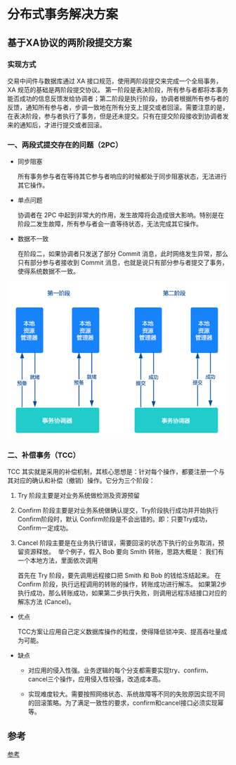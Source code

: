 # 分布式事务解决方案

## 基于XA协议的两阶段提交方案

### 实现方式
交易中间件与数据库通过 XA 接口规范，使用两阶段提交来完成一个全局事务， XA 规范的基础是两阶段提交协议。
第一阶段是表决阶段，所有参与者都将本事务能否成功的信息反馈发给协调者；第二阶段是执行阶段，协调者根据所有参与者的反馈，通知所有参与者，步调一致地在所有分支上提交或者回滚。需要注意的是，在表决阶段，参与者执行了事务，但是还未提交。只有在提交阶段接收到协调者发来的通知后，才进行提交或者回滚。

### 一、两段式提交存在的问题（2PC）
* 同步阻塞
 
	所有事务参与者在等待其它参与者响应的时候都处于同步阻塞状态，无法进行其它操作。

* 单点问题 
	
	协调者在 2PC 中起到非常大的作用，发生故障将会造成很大影响。特别是在阶段二发生故障，所有参与者会一直等待状态，无法完成其它操作。

* 数据不一致 

	在阶段二，如果协调者只发送了部分 Commit 消息，此时网络发生异常，那么只有部分参与者接收到 Commit 消息，也就是说只有部分参与者提交了事务，使得系统数据不一致。

![file01](https://github.com/shanyao19940801/BookeNote/blob/master/%E6%95%B0%E6%8D%AE%E5%BA%93/%E5%88%86%E5%B8%83%E5%BC%8F%E4%BA%8B%E5%8A%A1%E8%A7%A3%E5%86%B3%E6%96%B9%E6%A1%88/file01.png)

### 二、补偿事务（TCC）
TCC 其实就是采用的补偿机制，其核心思想是：针对每个操作，都要注册一个与其对应的确认和补偿（撤销）操作。它分为三个阶段：

1. Try 阶段主要是对业务系统做检测及资源预留
1. Confirm 阶段主要是对业务系统做确认提交，Try阶段执行成功并开始执行 Confirm阶段时，默认 Confirm阶段是不会出错的。即：只要Try成功，Confirm一定成功。
1. Cancel 阶段主要是在业务执行错误，需要回滚的状态下执行的业务取消，预留资源释放。
![]()
举个例子，假入 Bob 要向 Smith 转账，思路大概是： 我们有一个本地方法，里面依次调用

	首先在 Try 阶段，要先调用远程接口把 Smith 和 Bob 的钱给冻结起来。
	在 Confirm 阶段，执行远程调用的转账的操作，转账成功进行解冻。
	如果第2步执行成功，那么转账成功，如果第二步执行失败，则调用远程冻结接口对应的解冻方法 (Cancel)。

* 优点

	TCC方案让应用自己定义数据库操作的粒度，使得降低锁冲突、提高吞吐量成为可能。

* 缺点



	- 对应用的侵入性强。业务逻辑的每个分支都需要实现try、confirm、cancel三个操作，应用侵入性较强，改造成本高。

	- 实现难度较大。需要按照网络状态、系统故障等不同的失败原因实现不同的回滚策略。为了满足一致性的要求，confirm和cancel接口必须实现幂等。

## 参考

[参考](https://www.jianshu.com/p/18b511c037a9)